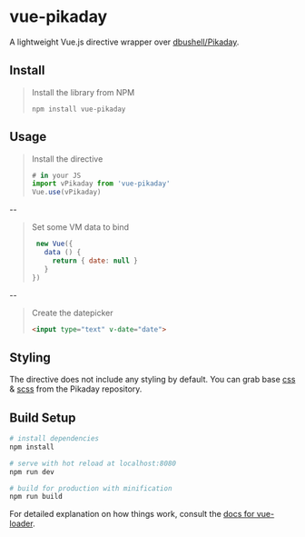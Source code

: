 # vue-pikaday

A lightweight Vue.js directive wrapper over [dbushell/Pikaday](https://github.com/dbushell/Pikaday).

## Install
>Install the library from NPM
>```
>npm install vue-pikaday
>```

## Usage
>Install the directive
>```js
># in your JS
>import vPikaday from 'vue-pikaday'
>Vue.use(vPikaday)
>```
--
> Set some VM data to bind
> ```js
>  new Vue({
>    data () {
>      return { date: null }
>    }
> })
> ```
--
> Create the datepicker
> ```html
> <input type="text" v-date="date">
> ```

## Styling

The directive does not include any styling by default. You can grab base [css](https://raw.githubusercontent.com/dbushell/Pikaday/master/css/pikaday.css) & [scss](https://raw.githubusercontent.com/dbushell/Pikaday/master/scss/pikaday.scss) from the Pikaday repository.

## Build Setup

``` bash
# install dependencies
npm install

# serve with hot reload at localhost:8080
npm run dev

# build for production with minification
npm run build
```

For detailed explanation on how things work, consult the [docs for vue-loader](http://vuejs.github.io/vue-loader).
